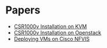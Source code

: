 # Papers

+ [CSR1000v Installation on KVM](csr1000v-kvm/README.md)
+ [CSR1000v Installation on Openstack](csr1000v-openstack/README.md)
+ [Deploying VMs on Cisco NFVIS](nfvis/README.md)
